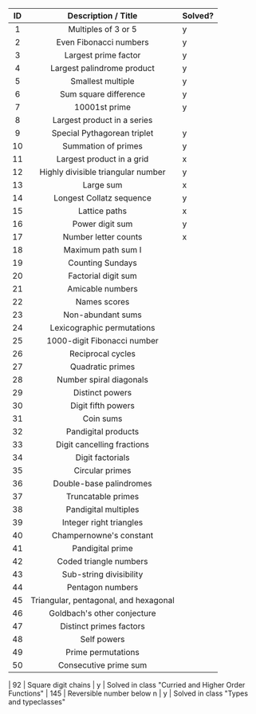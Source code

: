 | ID  |          Description / Title          | Solved? |
|:---:|:-------------------------------------:|---------|
| 1   | Multiples of 3 or 5                   |   y     |
| 2   | Even Fibonacci numbers                |   y     |
| 3   | Largest prime factor                  |   y     |
| 4   | Largest palindrome product            |   y     |
| 5   | Smallest multiple                     |   y     | Solved in class "Types and typeclasses"
| 6   | Sum square difference                 |   y     | Solved in class "Types and typeclasses"
| 7   | 10001st prime                         |   y     |
| 8   | Largest product in a series           |         |
| 9   | Special Pythagorean triplet           |   y     |
| 10  | Summation of primes                   |   y     |
| 11  | Largest product in a grid             |   x     | How can I recrete a grid in haskell?
| 12  | Highly divisible triangular number    |   y     | Solved in class "Curried and Higher Order Functions"
| 13  | Large sum                             |   x     | Another grid. No idea
| 14  | Longest Collatz sequence              |   y     | Solved in class "Curried and Higher Order Functions"
| 15  | Lattice paths                         |   x     |
| 16  | Power digit sum                       |   y     |
| 17  | Number letter counts                  |   x     |
| 18  | Maximum path sum I                    |         |
| 19  | Counting Sundays                      |         |
| 20  | Factorial digit sum                   |         |
| 21  | Amicable numbers                      |         |
| 22  | Names scores                          |         |
| 23  | Non-abundant sums                     |         |
| 24  | Lexicographic permutations            |         |
| 25  | 1000-digit Fibonacci number           |         |
| 26  | Reciprocal cycles                     |         |
| 27  | Quadratic primes                      |         |
| 28  | Number spiral diagonals               |         |
| 29  | Distinct powers                       |         |
| 30  | Digit fifth powers                    |         |
| 31  | Coin sums                             |         |
| 32  | Pandigital products                   |         |
| 33  | Digit cancelling fractions            |         |
| 34  | Digit factorials                      |         |
| 35  | Circular primes                       |         |
| 36  | Double-base palindromes               |         |
| 37  | Truncatable primes                    |         |
| 38  | Pandigital multiples                  |         |
| 39  | Integer right triangles               |         |
| 40  | Champernowne's constant               |         |
| 41  | Pandigital prime                      |         |
| 42  | Coded triangle numbers                |         |
| 43  | Sub-string divisibility               |         |
| 44  | Pentagon numbers                      |         |
| 45  | Triangular, pentagonal, and hexagonal |         |
| 46  | Goldbach's other conjecture           |         |
| 47  | Distinct primes factors               |         |
| 48  | Self powers                           |         |
| 49  | Prime permutations                    |         |
| 50  | Consecutive prime sum                 |         |

| 92  | Square digit chains                   |    y    | Solved in class "Curried and Higher Order Functions"
| 145 | Reversible number below n             |    y    | Solved in class "Types and typeclasses"